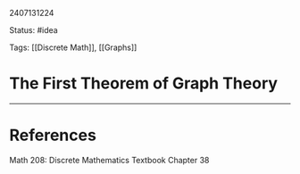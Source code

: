 2407131224

Status: #idea

Tags: [[Discrete Math]], [[Graphs]]

# The First Theorem of Graph Theory




---
# References

Math 208: Discrete Mathematics Textbook Chapter 38 